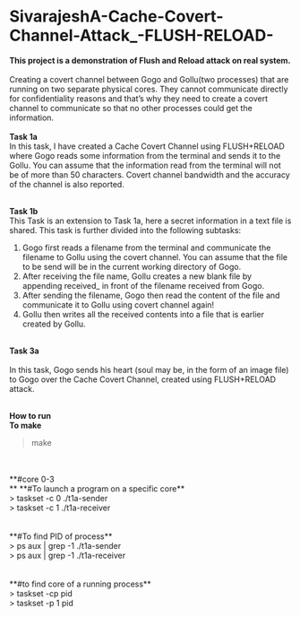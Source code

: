 # SivarajeshA-Cache-Covert-Channel-Attack_-FLUSH-RELOAD-
**This project is a demonstration of Flush and Reload attack on real system.**<br/> <br/>
Creating a covert channel between Gogo and Gollu(two processes) that are running on two separate physical cores. 
They cannot communicate directly for confidentiality reasons and that’s why they need to create a covert channel to communicate so that no other processes could get the information.<br/> <br/>
**Task 1a**<br/> In this task, I have created a Cache Covert Channel using
FLUSH+RELOAD where Gogo reads some information from the terminal and sends it to the Gollu.
You can assume that the information read from the terminal will not be of more than 50 characters.
Covert channel bandwidth and the accuracy of the channel is also reported.

<br/>**Task 1b**<br/> This Task is an extension to Task 1a, here a secret information in a text file is shared. This task is
further divided into the following subtasks:<br/>
1. Gogo first reads a filename from the terminal and communicate the filename to Gollu using the
covert channel. You can assume that the file to be send will be in the current working directory
of Gogo.<br/>
2. After receiving the file name, Gollu creates a new blank file by appending received_ in front of
the filename received from Gogo.
3. After sending the filename, Gogo then read the content of the file and communicate it to Gollu
using covert channel again!
4. Gollu then writes all the received contents into a file that is earlier created by Gollu.

<br/>**Task 3a**<br/>  
In this task, Gogo sends his heart (soul may be, in the form of an image file) to Gogo over the Cache Covert Channel,
created using FLUSH+RELOAD attack. <br/>


<br/>**How to run** <br/>
**To make**<br/>
> make
<br/>
<br/>
**#core 0-3<br/>**
**#To launch a program on a specific core**<br/>
> taskset -c 0 ./t1a-sender <br/>
> taskset -c 1 ./t1a-receiver<br/>
<br/>
<br/>
**#To find PID of process**<br/>
> ps aux | grep -1 ./t1a-sender<br/>
> ps aux | grep -1 ./t1a-receiver<br/>
<br/>
<br/>
**#to find core of a running process**<br/>
> taskset -cp pid<br/>
> taskset -p 1 pid<br/>
<br/>
